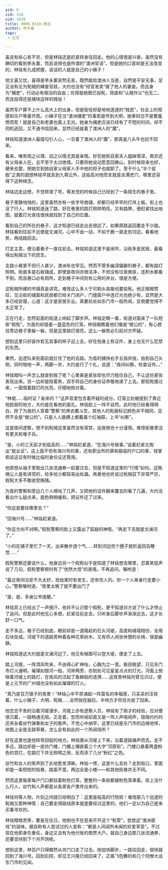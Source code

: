 ```yaml
---
aid: 6
zid: 318
uid: 1639
title: 0006.0318-夜巡
author: 吹牛者
tags: 
 - 正文

---
```




  虽说有些心有不甘，但是林铭还是赶紧转身往回走。他的心情很是兴奋，虽然没有确切的看到李永薰，而且说得也是所谓的“澳洲官话”，但是她的口音却是无法改变的，林铭有九成把握，说话的人就是自己的小姨子！

  他又喜又忧，喜得是李永薰安然无恙，既然能给澳洲人当差，自然是平安无事，足见没有沦为髡贼的婢妾官妓，大约也没有“经官发卖”做了他人的妻妾。而且身为“捕吏”，行动必有相当的自由；忧得是她既已投髡，简直和“认贼作父”也无二，而且投得还是捕快这样的贱役！

  虽然军户算不上什么高大上的出身，但是衙役却是地地道道的“贱民”，社会上的观感和乐户等量齐观。小姨子在当“澳洲捕吏”的事若是传到大明，她爹妈岂不是要羞愤而死！就是自己和老婆也面上无光。她身为捕吏应该已经有了不短的时间，却不伺机逃回，又不通书信回来，显然已经是着了澳洲人的“魔”。

  林铭知道澳洲人最擅勾引人心，一旦着了澳洲人的“魔”，那真是八头牛也拉不回来。

  看来，唯有晓之以理，动之以情尤其是亲情。好在她和自家夫人姐妹情深，南京还有父母亲人在，总不至于太过绝情。只要将她说动愿意回佛山，到时候软来也好，硬来也罢，把她交到她自家父母家人手中他的担子也就卸了。至于什么“半个屁股”之类的遐想林铭早就丢到九霄云外，这临高对他而言就是龙潭虎穴，哪里还容得下这种绮念。

  林铭边走边想，不觉转错了弯，等发觉的时候自己已经到了一条陌生的巷子里。

  巷子里静悄悄的，这里虽然亦有一些字号商铺，却都已经早早的打烊上板。街上也没了行人。林铭知道迷了路，好在巷里的路灯照样明亮，又有路牌，便赶紧找出地图，就着灯光查找很快就找到了自己的位置。

  看到自己的所在的巷子，这才知道已经走出去很远了。如果原路返回要走不少路。林铭看到往前不远便是文澜河，心中不由一动，不如干脆一直走到河边，看看地势，再绕路回去。

  打定主意，便沿着巷子一直往前去。林铭知道这里不是闹市，沿街多是民居，最看得出髡贼治下的民生。

  支路小巷里不但行人甚少，澳洲车也罕见。然而不管多幽深偏僻的巷子，都有路灯照明。街面多是石板铺成，即使是夜间亦很洁净，不但没有垃圾粪尿，连积水都看不到。而且巷口必有厕所，走到巷子中间则有公用的井台，很是方便。

  这髡贼所建的市镇真是讲究，难怪这么多人宁可剃头易服也要投髡。他正暗暗赞叹，见沿街的铺面和民居都已经关门闭户，门缝窗户中连灯光也绝少有，显然是大多已经安寝，心道：这才是安居乐业。真要处处如东门市一般热闹，反倒要觉得不太正常了。

  正在行走，忽然前面的街道上响起了脚步声。林铭定睛一看，街道对面来了一队短褂“假髡”。为首的却提着一盏蓝色的灯笼，林铭眼瞧着他们像是“做公的”，有心想往旁边巷子里躲一躲，但是这里路灯很亮，这么一躲势必引起对方怀疑。

  想到这里只好装作若无其事的样子迎上去，好在他身上有证件，身上也无什么犯禁的东西。

  果然，巡逻队来到面前就拦住了他的去路。为首的捕快右手五指并拢，抬到自己头侧，同时啪地一声，两脚一并，大约是行了个礼，说道：“夜间纠察。检查证件。，”

  林铭暗叫一声怎么就查到我了呢？心里甚是紧张却也尽力稳住自己，不让这份紧张表现出来。另一边却是陪着笑，双手将自己的身份证恭敬地递了上去。那假髡接过来，一面借着路灯的光亮，仔细地核对着。

  “林珉……临时证？新来的？”这声音里包含着怀疑的成分。灯笼立刻被提到了靠近他脸部的地方，大约是在看他的面孔。林铭脸上一阵不自然。此时他已经看得明白，除了为首的人穿着“警察”的黑衣戴斗笠，其他人的髡服标记颜色并不相同，显然不全是“做公的”。只是人人胳膊上都戴着个红袖箍，上书“纠察”。

  这是夜间逻察，想不到髡贼这里虽然没有宵禁，巡夜倒也十分谨慎。难怪街巷里没有更夫和堆子兵。

  “是，小的三天前才到临高的……”林铭赶紧道，“在海兴号做事。”说着赶紧又掏出“就业证”。这上面不但有海兴号的章，还有职业所的章和报临时户口的章，钱掌柜说这证有时候比临时身份证还管用。

  他原想从袖子里取出几张流通券一起塞过去，但是不知道这里的“行情”如何。这贿赂公人是有讲究的，给多给少都容易出纰漏。再者他也听说过髡贼驭下非常严厉，假髡大多不敢收受贿赂。

  为首的警察和旁边几个人嘀咕了几声，又把他的证件翻来覆去的看了几遍，大约没看出什么疑点来，面色稍稍缓和，把证件还了过来。

  “你这是要往哪里去？”

  “回海兴号……”林铭赶紧道。

  “你这方向不对啊。”假髡警察的脸上又露出了狐疑的神情，“再走下去就是文澜河了。”

  “小的在铺子里忙了一天，出来散步透个气……转到河边兜个圈子就折返回去睡觉……”

  假髡警察还要说什么，他身边另一个假髡似乎是知道了林铭想去哪里，忍着笑低声说了几句，假髡警察顿时有了“恍然大悟”的表情。不再追问，嘱咐道：

  “最近夜间治安不大太好，抢劫案时有发生，还有伤人的。你一个人单身行走要小心。”警察嘱咐道，“夜里太晚了就不要出门了

  “是，是，多谢公爷提醒。”

  林铭背上已经出了一声细汗，他并不认识那个假髡，更不知道对方说了什么才停止了追问。但是此时他无心多想，赶紧往前走去，只听身后脚步声渐渐远去，这才长舒一口气。

  走不多远，巷子已经到底，眼前却是一道隆起的石头河堤，高度和城墙相仿，全用石块垒成。河堤下的道路旁种着各种花草树木，又有供人闲坐休憩的长椅，很是幽静。

  林铭知道这大约就是文澜河边了。他见有梯蹬可以登大堤，便走了上去。

  踏上河堤，一阵清风吹来，不由得心旷神怡，心胸为之一宽。极目眺望，只见东门市灯火通明，璀璨如银河一般。河岸两旁，亦到处可见星星点点的灯光，河面上倒映着河堤上的路灯，在夜风的泛起了鱼鳞般的涟漪……这夜景林铭何曾见识过，便是上元节的广州城也没有如此璀璨的灯火。

  “真乃是百万银子的夜景！”林铭心中不禁涌起一阵莫名的幸福感，只呆呆的注视着，什么小姨子、大明、髡贼……全然抛在脑后，半响方才将目光收了回来。

  他恋恋不舍的沿着河堤漫步，河堤上亦有逻察人员，林铭有了刚才的经验，应对便很沉着，一路畅通无阻。正走着，忽而听闻前面又是一阵人声喧闹声，隐隐约约的还夹杂着丝竹弹奏和女子的歌声。不觉心中纳罕，这里已经是东门市的边缘地带，地图上全是支路窄巷，怎么会有如此的一个热闹场所？

  好在这里也是他转弯回程的地方。林铭便从河堤上下来，沿着道路循声而去。走不多远，路边却是一座坊门楼，门楣上镶嵌着三个大字“河原街”。门楼口悬着两盏粉色的宫灯，在路灯下并无照明之用，反而添了几分“粉红”之色。

  丝竹和女人的笑声到了此地愈发清晰。林铭一愣，这是什么去处？走到街口，里面却是一条短短的街巷，路面不宽，两边全是小楼——和其他街巷并无不同。

  然而这里每家每户门口都挂着粉色灯笼，整整的一条街都被粉色笼罩着。街上没什么行人，丝竹和人声都是从各家各户里传出来的。

  林铭何等人物，片刻之间就已经明白了：这里是临高的行院街！难怪那几个巡逻的髡贼又那种神情：自己要走得路线原本就是要经过这里的。他们一定以为自己是来买春寻欢的。

  林铭暗暗苦笑，要是在往日，他倒也不在意来开开这个“髡荤”，尝尝这“澳洲密戏”的滋味。据自称有人尝试过的人宣称：“都是人间闻所未闻的欢爱享受”。不过现在他即身负重任，身边又没有为他付账的商贾大户。就自己身边那几张流通券，还要坚持到下个月开饷呢。

  想到这里，林百户只得黯然从坊门口走了过去。他加快脚步，一路往回走，很快就回到了海兴号。回到后院，却见王兴隆已经回来了，正眉飞色舞的和几个同僚大谈东门市的见闻。


